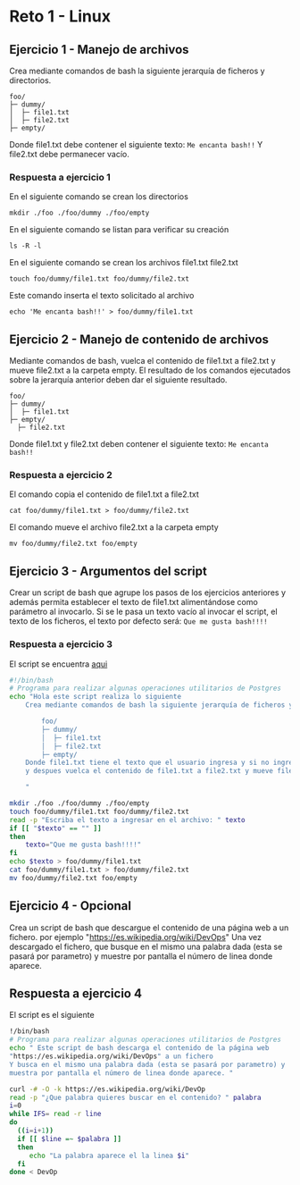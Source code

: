 # Reto 1 - Linux

## Ejercicio 1 - Manejo de archivos

Crea mediante comandos de bash la siguiente jerarquía de ficheros y directorios.

```
foo/
├─ dummy/
│  ├─ file1.txt
│  ├─ file2.txt
├─ empty/
```

Donde file1.txt debe contener el siguiente texto:
`Me encanta bash!!`
Y file2.txt debe permanecer vacío.

### Respuesta a ejercicio 1

En el siguiente comando se crean los directorios

```
mkdir ./foo ./foo/dummy ./foo/empty
```

En el siguiente comando se listan para verificar su creación

```
ls -R -l
```

En el siguiente comando se crean los archivos file1.txt file2.txt

```
touch foo/dummy/file1.txt foo/dummy/file2.txt
```

Este comando inserta el texto solicitado al archivo

```
echo 'Me encanta bash!!' > foo/dummy/file1.txt
```

## Ejercicio 2 - Manejo de contenido de archivos

Mediante comandos de bash, vuelca el contenido de file1.txt a file2.txt y mueve file2.txt a la carpeta empty.
El resultado de los comandos ejecutados sobre la jerarquía anterior deben dar el siguiente resultado.

```
foo/
├─ dummy/
│  ├─ file1.txt
├─ empty/
  ├─ file2.txt
```

Donde file1.txt y file2.txt deben contener el siguiente texto:
`Me encanta bash!!`

### Respuesta a ejercicio 2

El comando copia el contenido de file1.txt a file2.txt

```
cat foo/dummy/file1.txt > foo/dummy/file2.txt
```

El comando mueve el archivo file2.txt a la carpeta empty

```
mv foo/dummy/file2.txt foo/empty
```

## Ejercicio 3 - Argumentos del script

Crear un script de bash que agrupe los pasos de los ejercicios anteriores y además permita establecer el texto de file1.txt alimentándose como parámetro al invocarlo.
Si se le pasa un texto vacío al invocar el script, el texto de los ficheros, el texto por defecto será:
`Que me gusta bash!!!!`

### Respuesta a ejercicio 3

El script se encuentra [aqui](https://github.com/GeorgeCodde/Desafio2-Linux/blob/main/01/reto1ejercicio3.sh)

```bash
#!/bin/bash
# Programa para realizar algunas operaciones utilitarios de Postgres
echo "Hola este script realiza lo siguiente
    Crea mediante comandos de bash la siguiente jerarquía de ficheros y directorios.

        foo/
        ├─ dummy/
        │  ├─ file1.txt
        │  ├─ file2.txt
        ├─ empty/
    Donde file1.txt tiene el texto que el usuario ingresa y si no ingresa coloca 'Me encanta bash!!'
    y despues vuelca el contenido de file1.txt a file2.txt y mueve file2.txt a la carpeta empty.

    "

mkdir ./foo ./foo/dummy ./foo/empty
touch foo/dummy/file1.txt foo/dummy/file2.txt
read -p "Escriba el texto a ingresar en el archivo: " texto
if [[ "$texto" == "" ]]
then
    texto="Que me gusta bash!!!!"
fi
echo $texto > foo/dummy/file1.txt
cat foo/dummy/file1.txt > foo/dummy/file2.txt
mv foo/dummy/file2.txt foo/empty
```

## Ejercicio 4 - Opcional

Crea un script de bash que descargue el contenido de una página web a un fichero.
por ejemplo "https://es.wikipedia.org/wiki/DevOps"
Una vez descargado el fichero, que busque en el mismo una palabra dada (esta se pasará por parametro) y muestre por pantalla el número de linea donde aparece.

## Respuesta a ejercicio 4

El script es el siguiente

```bash
!/bin/bash
# Programa para realizar algunas operaciones utilitarios de Postgres
echo " Este script de bash descarga el contenido de la página web
"https://es.wikipedia.org/wiki/DevOps" a un fichero
Y busca en el mismo una palabra dada (esta se pasará por parametro) y
muestra por pantalla el número de linea donde aparece. "

curl -# -O -k https://es.wikipedia.org/wiki/DevOp
read -p "¿Que palabra quieres buscar en el contenido? " palabra
i=0
while IFS= read -r line
do
  ((i=i+1))
  if [[ $line =~ $palabra ]]
  then
     echo "La palabra aparece el la linea $i"
  fi
done < DevOp
```
